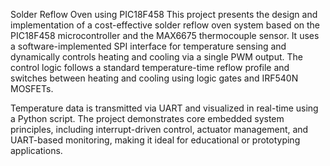 Solder Reflow Oven using PIC18F458
This project presents the design and implementation of a cost-effective solder reflow oven system based on the PIC18F458 microcontroller and the MAX6675 thermocouple sensor. It uses a software-implemented SPI interface for temperature sensing and dynamically controls heating and cooling via a single PWM output. The control logic follows a standard temperature-time reflow profile and switches between heating and cooling using logic gates and IRF540N MOSFETs.

Temperature data is transmitted via UART and visualized in real-time using a Python script. The project demonstrates core embedded system principles, including interrupt-driven control, actuator management, and UART-based monitoring, making it ideal for educational or prototyping applications.
